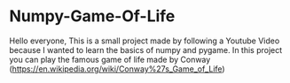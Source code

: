 # Numpy-Game-Of-Life
Hello everyone,
This is a small project made by following a Youtube Video because I wanted to learn the basics of numpy and pygame.
In this project you can play the famous game of life made by Conway (https://en.wikipedia.org/wiki/Conway%27s_Game_of_Life)
